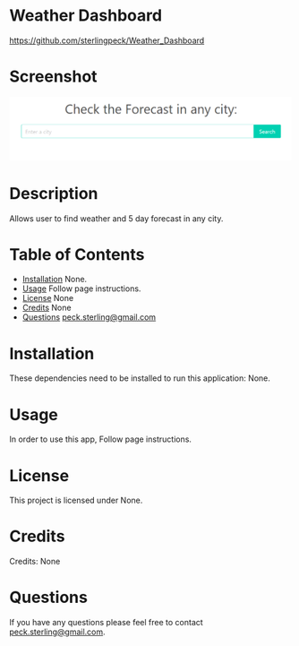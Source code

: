 # Weather Dashboard

https://github.com/sterlingpeck/Weather_Dashboard

# Screenshot

![Screenshot](./assets/images/Weather%20Dashboard.png)

# Description

Allows user to find weather and 5 day forecast in any city.

# Table of Contents

- [Installation](#installation)
  None.
- [Usage](#usage)
  Follow page instructions.
- [License](#license)
  None
- [Credits](#credits)
  None
- [Questions](#questions)
  peck.sterling@gmail.com

# Installation

These dependencies need to be installed to run this application: None.

# Usage

In order to use this app, Follow page instructions.

# License

This project is licensed under None.

# Credits

Credits: None

# Questions

If you have any questions please feel free to contact peck.sterling@gmail.com.
